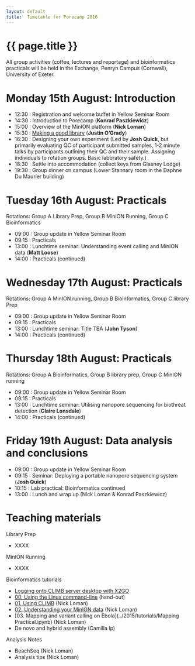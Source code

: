 ```yaml
---
layout: default
title:  Timetable for Porecamp 2016
---
```


# {{ page.title }}

All group activities (coffee, lectures and reportage) and bioinformatics practicals will be held in the Exchange, Penryn Campus (Cornwall), University of Exeter.

# Monday 15th August: Introduction

- 12:30 : Registration and welcome buffet in Yellow Seminar Room
- 14:30 : Introduction to Porecamp (**Konrad Paszkiewicz**)
- 15:00 : Overview of the MinION platform (**Nick Loman**)
- 15:30 : [Making a good library](../2015/pdf/Porecamp_What_a_Good_Library_Looks_Like.pptx) (**Justin O’Grady**)
- 16:30 : Designing your own experiment (Led by **Josh Quick**, but primarily evaluating QC of participant submitted samples, 1-2 minute talks by participants outlining their QC and their sample. Assigning individuals to rotation groups. Basic laboratory safety.)
- 18:30 : Settle into accommodation (collect keys from Glasney Lodge)
- 19:30 : Group dinner on campus (Lower Stannary room in the Daphne Du Maurier building)
 
# Tuesday 16th August: Practicals

Rotations: Group A Library Prep, Group B MinION Running, Group C Bioinformatics

- 09:00 : Group update in Yellow Seminar Room
- 09:15 : Practicals
- 13:00 : Lunchtime seminar: Understanding event calling and MinION data (**Matt Loose**)
- 14:00 : Practicals (continued)
 
# Wednesday 17th August: Practicals

Rotations: Group A MinION running, Group B Bioinformatics, Group C library Prep

- 09:00 : Group update in Yellow Seminar Room
- 09:15 : Practicals
- 13:00 : Lunchtime seminar: Title TBA (**John Tyson**)
- 14:00 : Practicals (continued)
 
# Thursday 18th August: Practicals

Rotations: Group A Bioinformatics, Group B library prep, Group C MinION running

- 09:00 : Group update in Yellow Seminar Room
- 09:15 : Practicals
- 13:00 : Lunchtime seminar: Utilising nanopore sequencing for biothreat detection (**Claire Lonsdale**)
- 14:00 : Practicals (continued)

# Friday 19th August: Data analysis and conclusions

- 09:00 : Group update in Yellow Seminar Room 
- 09:15 : Seminar: Deploying a portable nanopore sequencing system (**Josh Quick**)
- 10:15 : Lab practical: Bioinformatics continued
- 13:00 : Lunch and wrap up (Nick Loman & Konrad Paszkiewicz)

# Teaching materials

Library Prep

- XXXX

MinION Running

- XXXX

Bioinformatics tutorials

- [Logging onto CLIMB server desktop with X2GO](tutorials/PoreCamp2016-CLIMBDesktopWithX2Go.pdf)
- [00. Using the Linux command-line](tutorials/PoreCamp2016-00-Linux.pdf) (hand-out)
- [01. Using CLIMB](tutorials/PoreCamp2016-01-CLIMB.pdf) (Nick Loman)
- [02. Understanding your MinION data](tutorials/PoreCamp2016-02-MinIONData.pdf) (Nick Loman)
- [03. Mapping and variant calling on Ebola](../2015/tutorials/Mapping Practical.ipynb) (Nick Loman)
- De novo and hybrid assembly (Camilla Ip)

Analysis Notes

- BeachSeq (Nick Loman)
- Analysis tips (Nick Loman)
